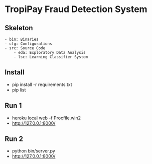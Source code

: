 # TropiPay Fraud Detection System 


## Skeleton 

```plain
- bin: Binaries
- cfg: Configurations
- src: Source Code
    - eda: Exploratory Data Analysis
    - lsc: Learning Classifier System
```

## Install
- pip install -r requirements.txt
- pip list

## Run 1
- heroku local web -f Procfile.win2
- http://127.0.0.1:8000/

## Run 2
- python bin/server.py 
- http://127.0.0.1:8000/



